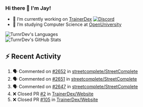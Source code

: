 ### Hi there 👋 I'm Jay!

- 🔭 I’m currently working on [TrainerDex](https://www.github.com/TrainerDex) [![Discord](https://discordapp.com/api/v6/guilds/364313717720219651/widget.png?style=shield)](http://discord.trainerdex.co.uk/)
- 🤔 I’m studying Computer Science at [OpenUniversity](http://www.open.ac.uk/courses/computing-it/degrees/bsc-computing-it-software-q62-soft)

![TurnrDev's Languages](https://github-readme-stats.vercel.app/api/top-langs/?username=TurnrDev&layout=compact&hide_border=true&title_color=1fa6aa&text_color=233247)
<br>
![TurnrDev's GitHub Stats](https://github-readme-stats.vercel.app/api?username=TurnrDev&show_icons=true&hide_border=true&count_private=true&include_all_commits=true&icon_color=1fa6aa&title_color=1fa6aa&text_color=233247)
<br>

## :zap: Recent Activity

<!--START_SECTION:activity-->
1. 🗣 Commented on [#2652](https://github.com/streetcomplete/StreetComplete/issues/2652) in [streetcomplete/StreetComplete](https://github.com/streetcomplete/StreetComplete)
2. 🗣 Commented on [#2651](https://github.com/streetcomplete/StreetComplete/issues/2651) in [streetcomplete/StreetComplete](https://github.com/streetcomplete/StreetComplete)
3. 🗣 Commented on [#2647](https://github.com/streetcomplete/StreetComplete/issues/2647) in [streetcomplete/StreetComplete](https://github.com/streetcomplete/StreetComplete)
4. ❌ Closed PR [#2](https://github.com/TrainerDex/Website/pull/2) in [TrainerDex/Website](https://github.com/TrainerDex/Website)
5. ❌ Closed PR [#105](https://github.com/TrainerDex/Website/pull/105) in [TrainerDex/Website](https://github.com/TrainerDex/Website)
<!--END_SECTION:activity-->
